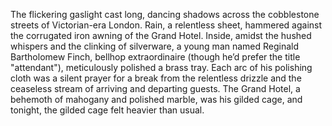 The flickering gaslight cast long, dancing shadows across the cobblestone streets of Victorian-era London.  Rain, a relentless sheet, hammered against the corrugated iron awning of the Grand Hotel.  Inside, amidst the hushed whispers and the clinking of silverware,  a young man named Reginald Bartholomew Finch, bellhop extraordinaire (though he’d prefer the title "attendant"), meticulously polished a brass tray.  Each arc of his polishing cloth was a silent prayer for a break from the relentless drizzle and the ceaseless stream of arriving and departing guests.  The Grand Hotel, a behemoth of mahogany and polished marble, was his gilded cage, and tonight, the gilded cage felt heavier than usual.
